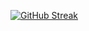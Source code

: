 [![GitHub Streak](https://streak-stats.demolab.com?user=Jos_Nor&theme=dark&hide_border=true&date_format=j%20M%5B%20Y%5D)](https://git.io/streak-stats)
